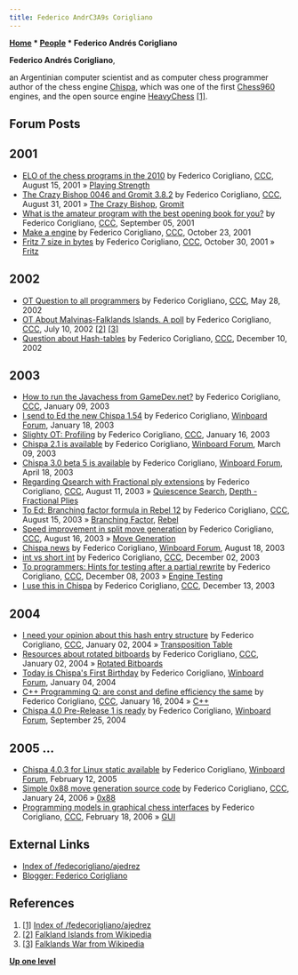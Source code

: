 ```yaml
---
title: Federico AndrC3A9s Corigliano
---
```

**[Home](Home "Home") * [People](People "People") * Federico Andrés Corigliano**

**Federico Andrés Corigliano**,

an Argentinian computer scientist and as computer chess programmer author of the chess engine [Chispa](Chispa "Chispa"), which was one of the first [Chess960](Chess960 "Chess960") engines, and the open source engine [HeavyChess](HeavyChess "HeavyChess") <a id="cite-note-1" href="#cite-ref-1">[1]</a>.

## Forum Posts

## 2001

- [ELO of the chess programs in the 2010](https://www.stmintz.com/ccc/index.php?id=183787) by Federico Corigliano, [CCC](CCC "CCC"), August 15, 2001 » [Playing Strength](Playing_Strength "Playing Strength")
- [The Crazy Bishop 0046 and Gromit 3.8.2](https://www.stmintz.com/ccc/index.php?id=186640) by Federico Corigliano, [CCC](CCC "CCC"), August 31, 2001 » [The Crazy Bishop](The_Crazy_Bishop "The Crazy Bishop"), [Gromit](Gromit "Gromit")
- [What is the amateur program with the best opening book for you?](https://www.stmintz.com/ccc/index.php?id=187335) by Federico Corigliano, [CCC](CCC "CCC"), September 05, 2001
- [Make a engine](https://www.stmintz.com/ccc/index.php?id=193986) by Federico Corigliano, [CCC](CCC "CCC"), October 23, 2001
- [Fritz 7 size in bytes](https://www.stmintz.com/ccc/index.php?id=195009) by Federico Corigliano, [CCC](CCC "CCC"), October 30, 2001 » [Fritz](Fritz "Fritz")

## 2002

- [OT Question to all programmers](https://www.stmintz.com/ccc/index.php?id=232560) by Federico Corigliano, [CCC](CCC "CCC"), May 28, 2002
- [OT About Malvinas-Falklands Islands. A poll](https://www.stmintz.com/ccc/index.php?id=239736) by Federico Corigliano, [CCC](CCC "CCC"), July 10, 2002 <a id="cite-note-2" href="#cite-ref-2">[2]</a> <a id="cite-note-3" href="#cite-ref-3">[3]</a>
- [Question about Hash-tables](https://www.stmintz.com/ccc/index.php?id=269951) by Federico Corigliano, [CCC](CCC "CCC"), December 10, 2002

## 2003

- [How to run the Javachess from GameDev.net?](https://www.stmintz.com/ccc/index.php?id=276072) by Federico Corigliano, [CCC](CCC "CCC"), January 09, 2003
- [I send to Ed the new Chispa 1.54](http://www.open-aurec.com/wbforum/viewtopic.php?f=18&t=40827&p=155641) by Federico Corigliano, [Winboard Forum](Computer_Chess_Forums "Computer Chess Forums"), January 18, 2003
- [Slighty OT: Profiling](https://www.stmintz.com/ccc/index.php?id=277752) by Federico Corigliano, [CCC](CCC "CCC"), January 16, 2003
- [Chispa 2.1 is available](http://www.open-aurec.com/wbforum/viewtopic.php?f=18&t=41627&p=158817) by Federico Corigliano, [Winboard Forum](Computer_Chess_Forums "Computer Chess Forums"), March 09, 2003
- [Chispa 3.0 beta 5 is available](http://www.open-aurec.com/wbforum/viewtopic.php?f=18&t=42286&p=161513) by Federico Corigliano, [Winboard Forum](Computer_Chess_Forums "Computer Chess Forums"), April 18, 2003
- [Regarding Qsearch with Fractional ply extensions](https://www.stmintz.com/ccc/index.php?id=310897) by Federico Corigliano, [CCC](CCC "CCC"), August 11, 2003 » [Quiescence Search](Quiescence_Search "Quiescence Search"), [Depth - Fractional Plies](Depth#FractionalPlies "Depth")
- [To Ed: Branching factor formula in Rebel 12](https://www.stmintz.com/ccc/index.php?id=311344) by Federico Corigliano, [CCC](CCC "CCC"), August 15, 2003 » [Branching Factor](Branching_Factor "Branching Factor"), [Rebel](Rebel "Rebel")
- [Speed improvement in split move generation](https://www.stmintz.com/ccc/index.php?id=311601) by Federico Corigliano, [CCC](CCC "CCC"), August 16, 2003 » [Move Generation](Move_Generation "Move Generation")
- [Chispa news](http://www.open-aurec.com/wbforum/viewtopic.php?f=18&t=43819&p=167366) by Federico Corigliano, [Winboard Forum](Computer_Chess_Forums "Computer Chess Forums"), August 18, 2003
- [int vs short int](https://www.stmintz.com/ccc/index.php?id=333144) by Federico Corigliano, [CCC](CCC "CCC"), December 02, 2003
- [To programmers: Hints for testing after a partial rewrite](https://www.stmintz.com/ccc/index.php?id=334370) by Federico Corigliano, [CCC](CCC "CCC"), December 08, 2003 » [Engine Testing](Engine_Testing "Engine Testing")
- [I use this in Chispa](https://www.stmintz.com/ccc/index.php?id=335845) by Federico Corigliano, [CCC](CCC "CCC"), December 13, 2003

## 2004

- [I need your opinion about this hash entry structure](https://www.stmintz.com/ccc/index.php?id=339934) by Federico Corigliano, [CCC](CCC "CCC"), January 02, 2004 » [Transposition Table](Transposition_Table "Transposition Table")
- [Resources about rotated bitboards](https://www.stmintz.com/ccc/index.php?id=342372) by Federico Corigliano, [CCC](CCC "CCC"), January 02, 2004 » [Rotated Bitboards](Rotated_Bitboards "Rotated Bitboards")
- [Today is Chispa's First Birthday](http://www.open-aurec.com/wbforum/viewtopic.php?f=18&t=45891&p=174306) by Federico Corigliano, [Winboard Forum](Computer_Chess_Forums "Computer Chess Forums"), January 04, 2004
- [C++ Programming Q: are const and define efficiency the same](https://www.stmintz.com/ccc/index.php?id=342885) by Federico Corigliano, [CCC](CCC "CCC"), January 16, 2004 » [C++](Cpp "Cpp")
- [Chispa 4.0 Pre-Release 1 is ready](http://www.open-aurec.com/wbforum/viewtopic.php?f=18&t=49061&p=185165) by Federico Corigliano, [Winboard Forum](Computer_Chess_Forums "Computer Chess Forums"), September 25, 2004

## 2005 ...

- [Chispa 4.0.3 for Linux static available](http://www.open-aurec.com/wbforum/viewtopic.php?f=2&t=1634&p=7591) by Federico Corigliano, [Winboard Forum](Computer_Chess_Forums "Computer Chess Forums"), February 12, 2005
- [Simple 0x88 move generation source code](https://www.stmintz.com/ccc/index.php?id=481916) by Federico Corigliano, [CCC](CCC "CCC"), January 24, 2006 » [0x88](0x88 "0x88")
- [Programming models in graphical chess interfaces](https://www.stmintz.com/ccc/index.php?id=487610) by Federico Corigliano, [CCC](CCC "CCC"), February 18, 2006 » [GUI](GUI "GUI")

## External Links

- [Index of /fedecorigliano/ajedrez](http://www.oocities.org/ar/fedecorigliano/ajedrez/)
- [Blogger: Federico Corigliano](https://www.blogger.com/profile/08789120690533206090)

## References

1. <a id="cite-ref-1" href="#cite-note-1">[1]</a> [Index of /fedecorigliano/ajedrez](http://www.oocities.org/ar/fedecorigliano/ajedrez/)
1. <a id="cite-ref-2" href="#cite-note-2">[2]</a> [Falkland Islands from Wikipedia](https://en.wikipedia.org/wiki/Falkland_Islands)
1. <a id="cite-ref-3" href="#cite-note-3">[3]</a> [Falklands War from Wikipedia](https://en.wikipedia.org/wiki/Falklands_War)

**[Up one level](People "People")**

